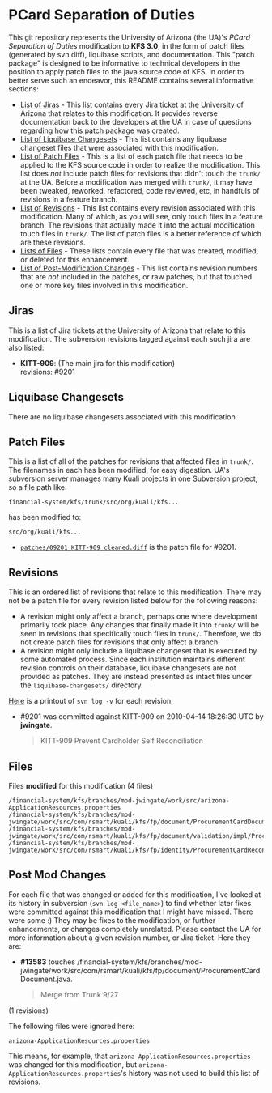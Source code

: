 PCard Separation of Duties
======================

This git repository represents the University of Arizona (the UA)'s _PCard Separation of Duties_ modification to **KFS 3.0**, in the form of patch files (generated by svn diff), liquibase scripts, and documentation.
This "patch package" is designed to be informative to technical developers in the position to
apply patch files to the java source code of KFS. In order to better serve such an endeavor,
this README contains several informative sections:

* <a href="#jiras">List of Jiras</a> - This list contains every Jira ticket at the University of Arizona
  that relates to this modification. It provides reverse documentation back to the developers at
  the UA in case of questions regarding how this patch package was created.
* <a href="#liquibase_changesets">List of Liquibase Changesets</a> - This list contains any
  liquibase changeset files that were associated with this modification.
* <a href="#patch_files">List of Patch Files</a> - This is a list of each patch file that needs
  to be applied to the KFS source code in order to realize the modification. This list does _not_
  include patch files for revisions that didn't touch the `trunk/` at the UA.
  Before a modification was merged with `trunk/`, it may have been tweaked, reworked, refactored,
  code reviewed, etc, in handfuls of revisions in a feature branch.
* <a href="#revisions">List of Revisions</a> - This list contains every revision associated with
  this modification. Many of which, as you will see, only touch files in a feature branch. The
  revisions that actually made it into the actual modification touch files in `trunk/`. The list
  of patch files is a better reference of which are these revisions.
* <a href="#files">Lists of Files</a> - These lists contain every file that was created,
  modified, or deleted for this enhancement.
* <a href="#post_mod_changes">List of Post-Modification Changes</a> - This list contains
  revision numbers that are _not_ included in the patches, or raw patches, but that touched one
  or more key files involved in this modification.

<h2><a name="jiras">Jiras</a></h2>

This is a list of Jira tickets at the University of Arizona that relate to this modification. The subversion revisions tagged against each such jira are also listed:

* **KITT-909**: (The main jira for this modification)<br />
  revisions: #9201

<h2><a name="liquibase_changesets">Liquibase Changesets</a></h2>

There are no liquibase changesets associated with this modification.

<h2><a name="patch_files">Patch Files</a></h2>

This is a list of all of the patches for revisions that affected files in `trunk/`. The filenames in each has been modified, for easy digestion. UA's subversion server manages many Kuali projects in one Subversion project, so a file path like:

```
financial-system/kfs/trunk/src/org/kuali/kfs...
```

has been modified to:

```
src/org/kuali/kfs...
```

* [`patches/09201_KITT-909_cleaned.diff`](PCard-Separation-of-Duties/blob/master/patches/09201_KITT-909_cleaned.diff) is the patch file for #9201.

<h2><a name="revisions">Revisions</a></h2>

This is an ordered list of revisions that relate to this modification. There may not be a patch
file for every revision listed below for the following reasons:

* A revision might only affect a branch, perhaps one where development primarily took place. Any
  changes that finally made it into `trunk/` will be seen in revisions that specifically touch
  files in `trunk/`. Therefore, we do not create patch files for revisions that only affect a
  branch.
* A revision might only include a liquibase changeset that is executed by some automated process.
  Since each institution maintains different revision controls on their database, liquibase
  changesets are not provided as patches. They are instead presented as intact files under the
  `liquibase-changesets/` directory.

[Here](PCard-Separation-of-Duties/blob/master/patch_log.txt) is a printout of `svn log -v` for each revision.

*   \#9201 was committed against KITT-909 on 2010-04-14 18:26:30 UTC by <strong>jwingate</strong>.

    > KITT-909 Prevent Cardholder Self Reconciliation

<h2><a name="files">Files</a></h2>

Files **modified** for this modification (4 files)

    /financial-system/kfs/branches/mod-jwingate/work/src/arizona-ApplicationResources.properties
    /financial-system/kfs/branches/mod-jwingate/work/src/com/rsmart/kuali/kfs/fp/document/ProcurementCardDocument.java
    /financial-system/kfs/branches/mod-jwingate/work/src/com/rsmart/kuali/kfs/fp/document/validation/impl/ProcurementCardHolderDetailRule.java
    /financial-system/kfs/branches/mod-jwingate/work/src/com/rsmart/kuali/kfs/fp/identity/ProcurementCardReconcilerDerivedRoleTypeServiceImpl.java

<h2><a name="post_mod_changes">Post Mod Changes</a></h2>

For each file that was changed or added for this modification, I've looked at its history in subversion (`svn log <file_name>`) to find whether later fixes were committed against this modification that I might have missed. There were some :) They may be fixes to the modification, or further enhancements, or changes completely unrelated. Please contact the UA for more information about a given revision number, or Jira ticket. Here they are:

*   **#13583** touches /financial-system/kfs/branches/mod-jwingate/work/src/com/rsmart/kuali/kfs/fp/document/ProcurementCardDocument.java.

    > Merge from Trunk 9/27


(1 revisions)

The following files were ignored here:

    arizona-ApplicationResources.properties

This means, for example, that `arizona-ApplicationResources.properties` was changed for this modification, but `arizona-ApplicationResources.properties`'s history was not used to build this list of revisions.

